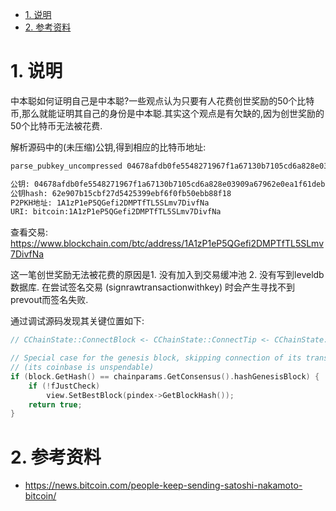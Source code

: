

<!-- TOC -->

- [1. 说明](#1-说明)
- [2. 参考资料](#2-参考资料)

<!-- /TOC -->

# 1. 说明

中本聪如何证明自己是中本聪?一些观点认为只要有人花费创世奖励的50个比特币,那么就能证明其自己的身份是中本聪.其实这个观点是有欠缺的,因为创世奖励的50个比特币无法被花费.

解析源码中的(未压缩)公钥,得到相应的比特币地址:
```bash
parse_pubkey_uncompressed 04678afdb0fe5548271967f1a67130b7105cd6a828e03909a67962e0ea1f61deb649f6bc3f4cef38c4f35504e51ec112de5c384df7ba0b8d578a4c702b6bf11d5f

公钥: 04678afdb0fe5548271967f1a67130b7105cd6a828e03909a67962e0ea1f61deb649f6bc3f4cef38c4f35504e51ec112de5c384df7ba0b8d578a4c702b6bf11d5f
公钥hash: 62e907b15cbf27d5425399ebf6f0fb50ebb88f18
P2PKH地址: 1A1zP1eP5QGefi2DMPTfTL5SLmv7DivfNa
URI: bitcoin:1A1zP1eP5QGefi2DMPTfTL5SLmv7DivfNa
```

查看交易:  
https://www.blockchain.com/btc/address/1A1zP1eP5QGefi2DMPTfTL5SLmv7DivfNa

这一笔创世奖励无法被花费的原因是1. 没有加入到交易缓冲池  2. 没有写到leveldb数据库.  在尝试签名交易 (signrawtransactionwithkey) 时会产生寻找不到prevout而签名失败.

通过调试源码发现其关键位置如下:

```c++
// CChainState::ConnectBlock <- CChainState::ConnectTip <- CChainState::ActivateBestChainStep <- CChainState::ActivateBestChain <- ActivateBestChain <- ThreadImport

// Special case for the genesis block, skipping connection of its transactions
// (its coinbase is unspendable)
if (block.GetHash() == chainparams.GetConsensus().hashGenesisBlock) {
    if (!fJustCheck)
        view.SetBestBlock(pindex->GetBlockHash());
    return true;
}

```
# 2. 参考资料

* https://news.bitcoin.com/people-keep-sending-satoshi-nakamoto-bitcoin/
